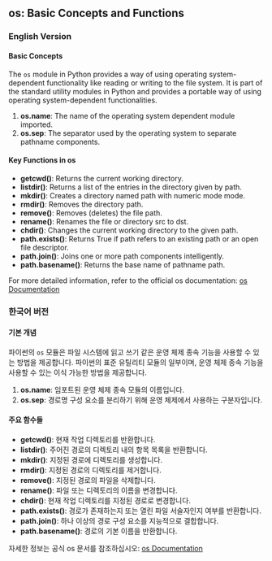 ## os: Basic Concepts and Functions

### English Version

#### Basic Concepts
The `os` module in Python provides a way of using operating system-dependent functionality like reading or writing to the file system. It is part of the standard utility modules in Python and provides a portable way of using operating system-dependent functionalities.

1. **os.name**: The name of the operating system dependent module imported.
2. **os.sep**: The separator used by the operating system to separate pathname components.

#### Key Functions in os
- **getcwd()**: Returns the current working directory.
- **listdir()**: Returns a list of the entries in the directory given by path.
- **mkdir()**: Creates a directory named path with numeric mode mode.
- **rmdir()**: Removes the directory path.
- **remove()**: Removes (deletes) the file path.
- **rename()**: Renames the file or directory src to dst.
- **chdir()**: Changes the current working directory to the given path.
- **path.exists()**: Returns True if path refers to an existing path or an open file descriptor.
- **path.join()**: Joins one or more path components intelligently.
- **path.basename()**: Returns the base name of pathname path.

For more detailed information, refer to the official os documentation: [os Documentation](https://docs.python.org/3/library/os.html)

### 한국어 버전

#### 기본 개념
파이썬의 `os` 모듈은 파일 시스템에 읽고 쓰기 같은 운영 체제 종속 기능을 사용할 수 있는 방법을 제공합니다. 파이썬의 표준 유틸리티 모듈의 일부이며, 운영 체제 종속 기능을 사용할 수 있는 이식 가능한 방법을 제공합니다.

1. **os.name**: 임포트된 운영 체제 종속 모듈의 이름입니다.
2. **os.sep**: 경로명 구성 요소를 분리하기 위해 운영 체제에서 사용하는 구분자입니다.

#### 주요 함수들
- **getcwd()**: 현재 작업 디렉토리를 반환합니다.
- **listdir()**: 주어진 경로의 디렉토리 내의 항목 목록을 반환합니다.
- **mkdir()**: 지정된 경로에 디렉토리를 생성합니다.
- **rmdir()**: 지정된 경로의 디렉토리를 제거합니다.
- **remove()**: 지정된 경로의 파일을 삭제합니다.
- **rename()**: 파일 또는 디렉토리의 이름을 변경합니다.
- **chdir()**: 현재 작업 디렉토리를 지정된 경로로 변경합니다.
- **path.exists()**: 경로가 존재하는지 또는 열린 파일 서술자인지 여부를 반환합니다.
- **path.join()**: 하나 이상의 경로 구성 요소를 지능적으로 결합합니다.
- **path.basename()**: 경로의 기본 이름을 반환합니다.

자세한 정보는 공식 os 문서를 참조하십시오: [os Documentation](https://docs.python.org/3/library/os.html)
